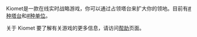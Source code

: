Kiomet是一款在线实时战略游戏，你可以通过占领塔台来扩大你的领地。目前有[#种塔台](/towers/)和[#种单位](/units/)。

关于 Kiomet
要了解有关游戏的更多信息，请访问[帮助](/help/)页面。